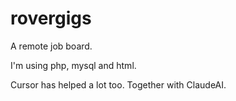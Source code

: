 # rovergigs

A remote job board.

I'm using php, mysql and html.

Cursor has helped a lot too. Together with ClaudeAI.